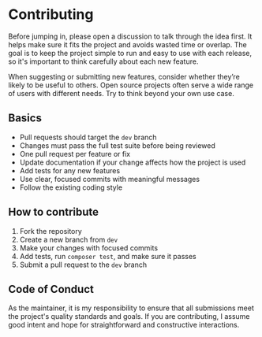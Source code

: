 # Contributing

Before jumping in, please open a discussion to talk through the idea first. It helps make sure it fits the project and avoids wasted time or overlap. The goal is to keep the project simple to run and easy to use with each release, so it's important to think carefully about each new feature.

When suggesting or submitting new features, consider whether they’re likely to be useful to others. Open source projects often serve a wide range of users with different needs. Try to think beyond your own use case.

## Basics

- Pull requests should target the `dev` branch
- Changes must pass the full test suite before being reviewed
- One pull request per feature or fix
- Update documentation if your change affects how the project is used
- Add tests for any new features
- Use clear, focused commits with meaningful messages
- Follow the existing coding style

## How to contribute

1. Fork the repository
2. Create a new branch from `dev`
3. Make your changes with focused commits
4. Add tests, run `composer test`, and make sure it passes
5. Submit a pull request to the `dev` branch

## Code of Conduct

As the maintainer, it is my responsibility to ensure that all submissions meet the project's quality standards and goals. If you are contributing, I assume good intent and hope for straightforward and constructive interactions.
